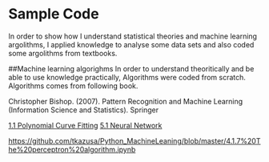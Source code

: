 # Sample Code

In order to show how I understand statistical theories and machine learning argolithms, I applied knowledge to analyse some data sets and also coded some argolithms from textbooks. 

##Machine learning algorighms
In order to understand theoritically and be able to use knowledge practically, Algorithms were coded from scratch.
Algorithms comes from following book.


Christopher Bishop. (2007). Pattern Recognition and Machine Learning (Information Science and Statistics). Springer

[1.1 Polynomial Curve Fitting](http://nbviewer.ipython.org/github/tkazusa/Python_MachineLeaning/blob/master/1.1%20Polynomial%20Curve%20Fitting.ipynb)
[](http://nbviewer.ipython.org/github)
[](http://nbviewer.ipython.org/github)
[](http://nbviewer.ipython.org/github)
[5.1 Neural Network](http://nbviewer.ipython.org/github/tkazusa/Python_MachineLeaning/blob/master/5.1%20Neural%20netowrks.ipynb)
[](http://nbviewer.ipython.org/github)

https://github.com/tkazusa/Python_MachineLeaning/blob/master/4.1.7%20The%20perceptron%20algorithm.ipynb


